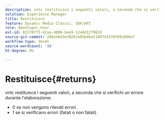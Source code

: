 ```yaml
---
description: vntc restituisce i seguenti valori, a seconda che si verifichi un errore durante l'elaborazione.
solution: Experience Manager
title: Restituisce
feature: Dynamic Media Classic, SDK/API
role: Developer,User
exl-id: 822707f5-62aa-4006-bee9-12a8d12f9633
source-git-commit: 206e4643e3926cb85b4be2189743578f88180be7
workflow-type: tm+mt
source-wordcount: '48'
ht-degree: 0%

---
```


# Restituisce{#returns}

vntc restituisce i seguenti valori, a seconda che si verifichi un errore durante l&#39;elaborazione.

* 0 se non vengono rilevati errori.
* 1 se si verificano errori (fatali o non fatali).
